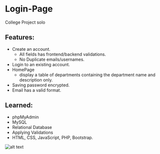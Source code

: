 # Login-Page
College Project solo
## Features:
   - Create an account.
     - All fields has frontend/backend validations.
     - No Duplicate emails/usernames.
   - Login to an existing account.
   - HomePage
     - display a table of departments containing the department name and description only.
   - Saving password encrypted.
   - Email has a valid format.
   
## Learned:
   - phpMyAdmin
   - MySQL
   - Relational Database
   - Applying Validations
   - HTML, CSS, JavaScript, PHP, Bootstrap.

![alt text](https://github.com/[yosrri]/[Login-Page]/blob/[main]/image.png?raw=true)
